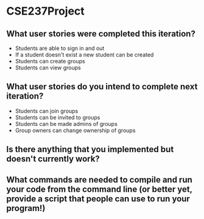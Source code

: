 # CSE237Project

## What user stories were completed this iteration?
- Students are able to sign in and out
- If a student doesn't exist a new student can be created
- Students can create groups
- Students can view groups

## What user stories do you intend to complete next iteration?
- Students can join groups
- Students can be invited to groups
- Students can be made admins of groups
- Group owners can change ownership of groups

## Is there anything that you implemented but doesn't currently work?

## What commands are needed to compile and run your code from the command line (or better yet, provide a script that people can use to run your program!)
